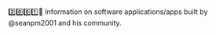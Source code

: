 2️⃣️0️⃣️0️⃣️1️⃣️💾️ Information on software applications/apps built by @seanpm2001 and his community.

